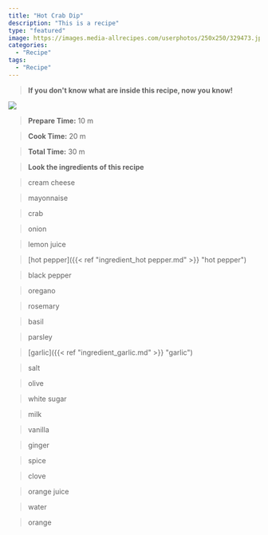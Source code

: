 ```yaml
---
title: "Hot Crab Dip"
description: "This is a recipe"
type: "featured"
image: https://images.media-allrecipes.com/userphotos/250x250/329473.jpg
categories: 
  - "Recipe"
tags: 
  - "Recipe"
---
```



>**If you don't know what are inside this recipe, now you know!**

![](../images/Recipes-Banner.jpg)
> **Prepare Time:** 10 m


> **Cook Time:** 20 m


> **Total Time:** 30 m

> **Look the ingredients of this recipe**

> cream cheese

> mayonnaise

> crab

> onion

> lemon juice

> [hot pepper]({{< ref "ingredient_hot pepper.md" >}} "hot pepper")

> black pepper

> oregano

> rosemary

> basil

> parsley

> [garlic]({{< ref "ingredient_garlic.md" >}} "garlic")

> salt

> olive

> white sugar

> milk

> vanilla

> ginger

> spice

> clove

> orange juice

> water

> orange

